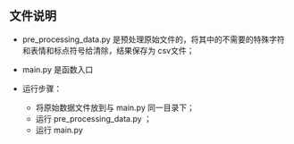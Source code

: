 ## 文件说明

- pre_processing_data.py 是预处理原始文件的，将其中的不需要的特殊字符和表情和标点符号给清除，结果保存为 csv文件；

- main.py 是函数入口

- 运行步骤：
    - 将原始数据文件放到与 main.py 同一目录下；
    - 运行 pre_processing_data.py ；
    - 运行 main.py 
